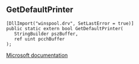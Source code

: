 ## GetDefaultPrinter

```
[DllImport("winspool.drv", SetLastError = true)]
public static extern bool GetDefaultPrinter(
   StringBuilder pszBuffer,
   ref uint pcchBuffer
);
```

[Microsoft documentation](TODO)

